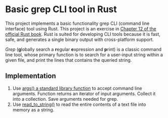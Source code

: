 # Basic grep CLI tool in Rust
This project implements a basic functionality grep CLI (command line interface) tool using Rust. This project is an exercise in [Chapter 12 of the official Rust book](https://doc.rust-lang.org/book/ch12-00-an-io-project.html). Rust is suited for developing CLI tools because it is fast, safe, and generates a single binary output with cross-platform support.

*Grep* (**g**lobally search a **r**egular **e**xpression and **p**rint) is a classic command line tool, whose primary function is to search for a user-input string within a given file, and print the lines that contains the queried string.

## Implementation
1. Use [args() a standard library function](https://doc.rust-lang.org/std/env/fn.args.html) to accept command line arguments. Function returns an iterator of input arguments. Collect it into a collection. Save arguments needed for grep.
2. Use [read_to_string()](https://doc.rust-lang.org/std/fs/fn.read_to_string.html) to read the entire contents of a text file into memory as a string.
